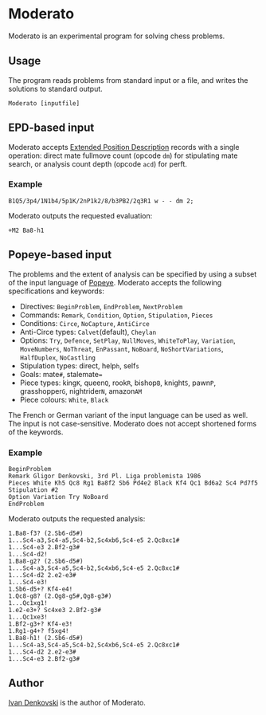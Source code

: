 # Moderato

Moderato is an experimental program for solving chess problems.

## Usage

The program reads problems from standard input or a file, and writes the solutions to standard
output.

```
Moderato [inputfile]
```

## EPD-based input

Moderato
accepts [Extended Position Description](https://www.chessprogramming.org/Extended_Position_Description)
records with a single operation: direct mate fullmove count (opcode `dm`) for stipulating mate
search, or analysis count depth (opcode `acd`) for perft.

### Example

```
B1Q5/3p4/1N1b4/5p1K/2nP1k2/8/b3PB2/2q3R1 w - - dm 2;
```

Moderato outputs the requested evaluation:

```
+M2 Ba8-h1
```

## Popeye-based input

The problems and the extent of analysis can be specified by using a subset of the input language
of [Popeye](https://github.com/thomas-maeder/popeye). Moderato accepts the following specifications
and keywords:

- Directives: `BeginProblem`, `EndProblem`, `NextProblem`
- Commands: `Remark`, `Condition`, `Option`, `Stipulation`, `Pieces`
- Conditions: `Circe`, `NoCapture`, `AntiCirce`
- Anti-Circe types: `Calvet`(default), `Cheylan`
- Options: `Try`, `Defence`, `SetPlay`, `NullMoves`, `WhiteToPlay`, `Variation`, `MoveNumbers`,
  `NoThreat`, `EnPassant`, `NoBoard`, `NoShortVariations`, `HalfDuplex`, `NoCastling`
- Stipulation types: direct, help`h`, self`s`
- Goals: mate`#`, stalemate`=`
- Piece types: king`K`, queen`Q`, rook`R`, bishop`B`, knight`S`, pawn`P`, grasshopper`G`,
  nightrider`N`, amazon`AM`
- Piece colours: `White`, `Black`

The French or German variant of the input language can be used as well. The input is not
case-sensitive. Moderato does not accept shortened forms of the keywords.

### Example

```
BeginProblem
Remark Gligor Denkovski, 3rd Pl. Liga problemista 1986
Pieces White Kh5 Qc8 Rg1 Ba8f2 Sb6 Pd4e2 Black Kf4 Qc1 Bd6a2 Sc4 Pd7f5
Stipulation #2
Option Variation Try NoBoard
EndProblem
```

Moderato outputs the requested analysis:

```
1.Ba8-f3? (2.Sb6-d5#)
1...Sc4-a3,Sc4-a5,Sc4-b2,Sc4xb6,Sc4-e5 2.Qc8xc1#
1...Sc4-e3 2.Bf2-g3#
1...Sc4-d2!
1.Ba8-g2? (2.Sb6-d5#)
1...Sc4-a3,Sc4-a5,Sc4-b2,Sc4xb6,Sc4-e5 2.Qc8xc1#
1...Sc4-d2 2.e2-e3#
1...Sc4-e3!
1.Sb6-d5+? Kf4-e4!
1.Qc8-g8? (2.Qg8-g5#,Qg8-g3#)
1...Qc1xg1!
1.e2-e3+? Sc4xe3 2.Bf2-g3#
1...Qc1xe3!
1.Bf2-g3+? Kf4-e3!
1.Rg1-g4+? f5xg4!
1.Ba8-h1! (2.Sb6-d5#)
1...Sc4-a3,Sc4-a5,Sc4-b2,Sc4xb6,Sc4-e5 2.Qc8xc1#
1...Sc4-d2 2.e2-e3#
1...Sc4-e3 2.Bf2-g3#
```

## Author

[Ivan Denkovski](mailto:denkovski@hotmail.com) is the author of Moderato.
